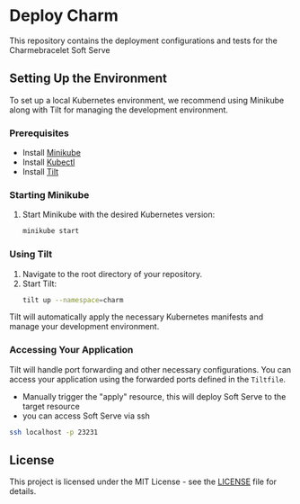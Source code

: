 # Deploy Charm

This repository contains the deployment configurations and tests for the Charmebracelet Soft Serve

## Setting Up the Environment

To set up a local Kubernetes environment, we recommend using Minikube along with Tilt for managing the development environment.

### Prerequisites

- Install [Minikube](https://minikube.sigs.k8s.io/docs/start/)
- Install [Kubectl](https://kubernetes.io/docs/tasks/tools/)
- Install [Tilt](https://docs.tilt.dev/install.html)

### Starting Minikube

1. Start Minikube with the desired Kubernetes version:
    ```bash
    minikube start
    ```

### Using Tilt

1. Navigate to the root directory of your repository.
2. Start Tilt:
    ```bash
    tilt up --namespace=charm
    ```

Tilt will automatically apply the necessary Kubernetes manifests and manage your development environment.

### Accessing Your Application

Tilt will handle port forwarding and other necessary configurations. You can access your application using the forwarded ports defined in the `Tiltfile`.

- Manually trigger the "apply" resource, this will deploy Soft Serve to the target resource
- you can access Soft Serve via ssh
```bash
ssh localhost -p 23231

```

## License

This project is licensed under the MIT License - see the [LICENSE](LICENSE) file for details.
